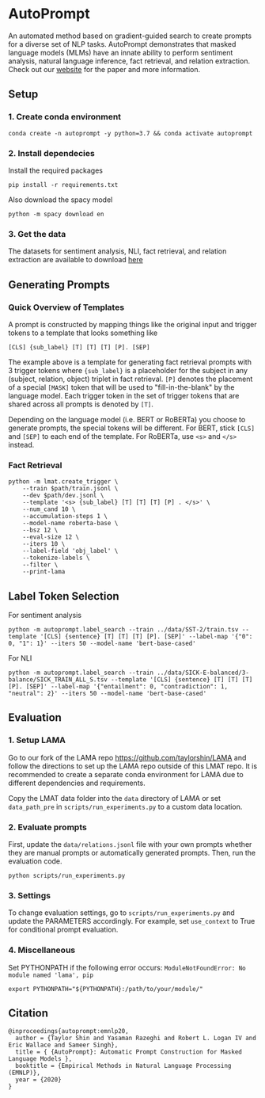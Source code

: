 # AutoPrompt
An automated method based on gradient-guided search to create prompts for a diverse set of NLP tasks. AutoPrompt demonstrates that masked language models (MLMs) have an innate ability to perform sentiment analysis, natural language inference, fact retrieval, and relation extraction. Check out our [website](https://ucinlp.github.io/autoprompt/) for the paper and more information.

## Setup

### 1. Create conda environment
```
conda create -n autoprompt -y python=3.7 && conda activate autoprompt
```

### 2. Install dependecies
Install the required packages
```
pip install -r requirements.txt
```
Also download the spacy model
```
python -m spacy download en
```

### 3. Get the data
The datasets for sentiment analysis, NLI, fact retrieval, and relation extraction are available to download [here](https://drive.google.com/drive/folders/1vVhgnSXmbuJb6GLPn_FErY1xDTh1xyv-?usp=sharing)

## Generating Prompts

### Quick Overview of Templates
A prompt is constructed by mapping things like the original input and trigger tokens to a template that looks something like

`[CLS] {sub_label} [T] [T] [T] [P]. [SEP]`

The example above is a template for generating fact retrieval prompts with 3 trigger tokens where `{sub_label}` is a placeholder for the subject in any (subject, relation, object) triplet in fact retrieval. `[P]` denotes the placement of a special `[MASK]` token that will be used to "fill-in-the-blank" by the language model. Each trigger token in the set of trigger tokens that are shared across all prompts is denoted by `[T]`.

Depending on the language model (i.e. BERT or RoBERTa) you choose to generate prompts, the special tokens will be different. For BERT, stick `[CLS]` and `[SEP]` to each end of the template. For RoBERTa, use `<s>` and `</s>` instead.

### Fact Retrieval
```
python -m lmat.create_trigger \
    --train $path/train.jsonl \
    --dev $path/dev.jsonl \
    --template '<s> {sub_label} [T] [T] [T] [P] . </s>' \
    --num_cand 10 \
    --accumulation-steps 1 \
    --model-name roberta-base \
    --bsz 12 \
    --eval-size 12 \
    --iters 10 \
    --label-field 'obj_label' \
    --tokenize-labels \
    --filter \
    --print-lama
```

## Label Token Selection

For sentiment analysis
```
python -m autoprompt.label_search --train ../data/SST-2/train.tsv --template '[CLS] {sentence} [T] [T] [T] [P]. [SEP]' --label-map '{"0": 0, "1": 1}' --iters 50 --model-name 'bert-base-cased'
```

For NLI
```
python -m autoprompt.label_search --train ../data/SICK-E-balanced/3-balance/SICK_TRAIN_ALL_S.tsv --template '[CLS] {sentence} [T] [T] [T] [P]. [SEP]' --label-map '{"entailment": 0, "contradiction": 1, "neutral": 2}' --iters 50 --model-name 'bert-base-cased'
```

## Evaluation

### 1. Setup LAMA
Go to our fork of the LAMA repo https://github.com/taylorshin/LAMA and follow the directions to set up the LAMA repo outside of this LMAT repo.
It is recommended to create a separate conda environment for LAMA due to different dependencies and requirements.

Copy the LMAT data folder into the `data` directory of LAMA or set `data_path_pre` in `scripts/run_experiments.py` to a custom data location.

### 2. Evaluate prompts
First, update the `data/relations.jsonl` file with your own prompts whether they are manual prompts or automatically generated prompts.
Then, run the evaluation code.
```
python scripts/run_experiments.py
```

### 3. Settings
To change evaluation settings, go to `scripts/run_experiments.py` and update the PARAMETERS accordingly.
For example, set `use_context` to True for conditional prompt evaluation.

### 4. Miscellaneous
Set PYTHONPATH if the following error occurs: `ModuleNotFoundError: No module named 'lama', pip`
```
export PYTHONPATH="${PYTHONPATH}:/path/to/your/module/"
```

## Citation
```
@inproceedings{autoprompt:emnlp20,
  author = {Taylor Shin and Yasaman Razeghi and Robert L. Logan IV and Eric Wallace and Sameer Singh},
  title = { {AutoPrompt}: Automatic Prompt Construction for Masked Language Models },
  booktitle = {Empirical Methods in Natural Language Processing (EMNLP)},
  year = {2020}
}
```
